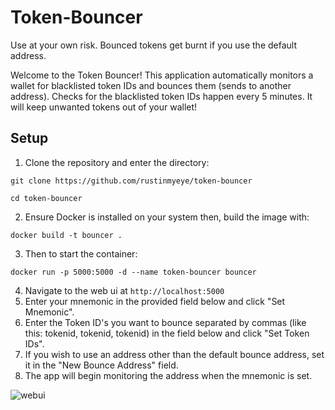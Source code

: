 # Token-Bouncer

Use at your own risk. Bounced tokens get burnt if you use the default address.

Welcome to the Token Bouncer! This application automatically monitors a wallet for blacklisted token IDs and bounces them (sends to another address). Checks for the blacklisted token IDs happen every 5 minutes. It will keep unwanted tokens out of your wallet!
## Setup
1. Clone the repository and enter the directory:

```
git clone https://github.com/rustinmyeye/token-bouncer
```

```
cd token-bouncer
```
   
2. Ensure Docker is installed on your system then, build the image with:
   

```
docker build -t bouncer .
``` 

3. Then to start the container:

```
docker run -p 5000:5000 -d --name token-bouncer bouncer
```
4. Navigate to the web ui at `http://localhost:5000`
5. Enter your mnemonic in the provided field below and click "Set Mnemonic".
6. Enter the Token ID's you want to bounce separated by commas (like this: tokenid, tokenid, tokenid) in the field below and click "Set Token IDs".
7. If you wish to use an address other than the default bounce address, set it in the "New Bounce Address" field.
8. The app will begin monitoring the address when the mnemonic is set.

![webui](https://github.com/rustinmyeye/token-bouncer/blob/main/Screenshot%202024-05-12%20at%2023-16-03%20Token%20Bouncer.png?raw=true)
